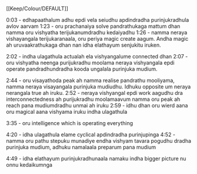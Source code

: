 [[Keep/Colour/DEFAULT]] 

0:03 - edhapaathalum adhu epdi vela seiudhu apdindradha purinjukradhula avlov aarvam
1:23 - oru prachanaiya solve pandrathukaga mattum dhan namma oru vishyatha terijukanumdradhu kedaiyadhu
1:26 - namma neraya vishayangala terijukaranaala, oru periya magic create aagum. Andha magic ah uruvaakrathukaga dhan nan idha elathayum senjukitu iruken.

2:02 - indha ulagathula actualah ela vishyangalume connected dhan
2:07 - oru vishyatha neenga purijukradhu moolama neraya vishyangala epdi operate pandradhundradha  kooda ungalala purinjuka mudium.

2:44 - oru visayathoda peak ah namma realise pandrathu mooliyama, namma neraya visayangala purinjuka mudiudhu. Idhuku opposite um neraya nerangala true ah iruku. 
2:52 - neraya vishyangal epdi work aagudhu dra interconnectedness ah purijukradhu moolamaavum namma oru peak ah reach pana mudiumdradhu unmai ah iruku
2:59 - idhu dhan oru wierd aana oru magical aana vishyama iruku indha ulagathula

3:35 - oru intelligence which is operating everything 

4:20 - idha ulagathula elame cyclical apdindradha purinjupinga
4:52 - namma oru pathu stepuku munadiye endha vishyam tavara pogudhu dradha purinjuka mudium, adhuku namalaala preparum pana mudium

4:49 - idha elathayum purinjukradhunaala namaku indha bigger picture nu onnu kedaikumnga



